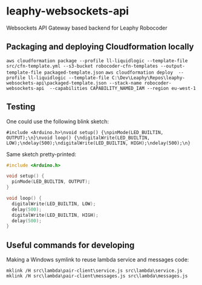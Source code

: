 # leaphy-websockets-api

Websockets API Gateway based backend for Leaphy Robocoder

## Packaging and deploying Cloudformation locally

`aws cloudformation package --profile ll-liquidlogic --template-file src/cfn-template.yml --s3-bucket robocoder-cfn-templates --output-template-file packaged-template.json`
`aws cloudformation deploy  --profile ll-liquidlogic --template-file C:\Dev\Leaphy\Repos\leaphy-websockets-api\packaged-template.json --stack-name robocoder-websockets-api  --capabilities CAPABILITY_NAMED_IAM --region eu-west-1`

## Testing

One could use the following blink sketch:

`#include <Arduino.h>\nvoid setup() {\npinMode(LED_BUILTIN, OUTPUT);\n}\nvoid loop() {\ndigitalWrite(LED_BUILTIN, LOW);\ndelay(500);\ndigitalWrite(LED_BUILTIN, HIGH);\ndelay(500);\n}`

Same sketch pretty-printed:

```c++
#include <Arduino.h>

void setup() {
  pinMode(LED_BUILTIN, OUTPUT);
}

void loop() {
  digitalWrite(LED_BUILTIN, LOW);
  delay(500);
  digitalWrite(LED_BUILTIN, HIGH);
  delay(500);
}
```

## Useful commands for developing

Making a Windows symlink to reuse lambda service and messages code:

`mklink /H src\lambda\pair-client\service.js src\lambda\service.js`
`mklink /H src\lambda\pair-client\messages.js src\lambda\messages.js`
